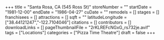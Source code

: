 +++
title = "Santa Rosa, CA (545 Ross St)"
storeNumber = ""
startDate = "1981-12-00"
endDate = "1986-04-27"
cuDate = ""
remodels = []
stages = []
franchisees = []
attractions = []
sqft = ""
latitudeLongitude = ["38.44121247","-122.7104046"]
citations = []
contributors = []
downloadLinks = []
pageThumbnailFile = "2rKLREFcNGxG_rs732je.avif"
tags = ["Locations"]
categories = ["Pizza Time Theatre"]
draft = false
+++
